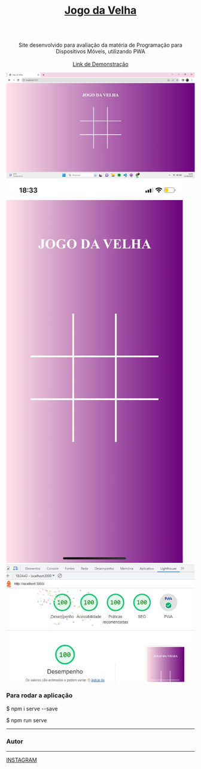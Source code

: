 
 
<div align="center">
  <a href="https://github.com/marianaferr0ni/jogo-da-velha">
    <h1>Jogo da Velha</h1>
  </a>
  <br />
  <br />
  
  <p align="center">
   Site desenvolvido para avaliação da matéria de Programação para Dispositivos Móveis, utilizando PWA
    <br />
    <br />
    <a href="https://marianaferr0ni.github.io/jogo-da-velha/">Link de Demonstração</a>
  </p>
</div>

<img src="/imagens/computador.jpeg" alt="printcomputador">
<img src="/imagens/celular.jpeg" alt="printcelular">
<img src="/imagens/lighthouse.jpeg" alt="printlighthouse">



### Para rodar a aplicação

$ npm i serve --save

$ npm run serve

---

### Autor
---

<a href="https://www.instagram.com/mari.ferroni/">INSTAGRAM</a>

